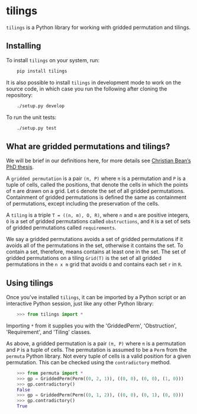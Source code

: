 # tilings

`tilings` is a Python library for working with gridded permutation and tilings.

## Installing

To install `tilings` on your system, run:

```bash
    pip install tilings
```

It is also possible to install `tilings` in development mode to work on the
source code, in which case you run the following after cloning the repository:

```bash
    ./setup.py develop
```

To run the unit tests:

```bash
    ./setup.py test
```

## What are gridded permutations and tilings?

We will be brief in our definitions here, for more details see
[Christian Bean’s PhD thesis](https://skemman.is/handle/1946/31663).

A `gridded permutation` is a pair `(π, P)` where `π` is a permutation and `P`
is a tuple of cells, called the positions, that denote the cells in which the
points of `π` are drawn on a grid. Let `G` denote the set of all gridded
permutations. Containment of gridded permutations is defined the same as
containment of permutations, except including the preservation of the cells.

A `tiling` is a triple `T = ((n, m), O, R)`, where `n` and `m` are positive
integers, `O` is a set of gridded permutations called `obstructions`, and `R`
is a set of sets of gridded permutations called `requirements`.

We say a gridded permutations avoids a set of gridded permutations if it avoids
all of the permutations in the set, otherwise it contains the set. To
contain a set, therefore, means contains at least one in the set. The set of
gridded permutations on a tiling `Grid(T)` is the set of all gridded
permutations in the `n x m` grid that avoids `O` and contains each set `r` in
`R`.

## Using tilings

Once you've installed `tilings`, it can be imported by a Python script or an
interactive Python session, just like any other Python library:

```python
    >>> from tilings import *
```

Importing ``*`` from it supplies you with the 'GriddedPerm', 'Obstruction',
'Requirement', and 'Tiling' classes.

As above, a gridded permutation is a pair `(π, P)` where `π` is a permutation
and `P` is a tuple of cells. The permutation is assumed to be a `Perm` from the
`permuta` Python library. Not every tuple of cells is a valid position for a
given permutation. This can be checked using the `contradictory` method.

```python
    >>> from permuta import *
    >>> gp = GriddedPerm(Perm((0, 2, 1)), ((0, 0), (0, 0), (1, 0)))
    >>> gp.contradictory()
    False
    >>> gp = GriddedPerm(Perm((0, 1, 2)), ((0, 0), (0, 1), (0, 0)))
    >>> gp.contradictory()
    True
```